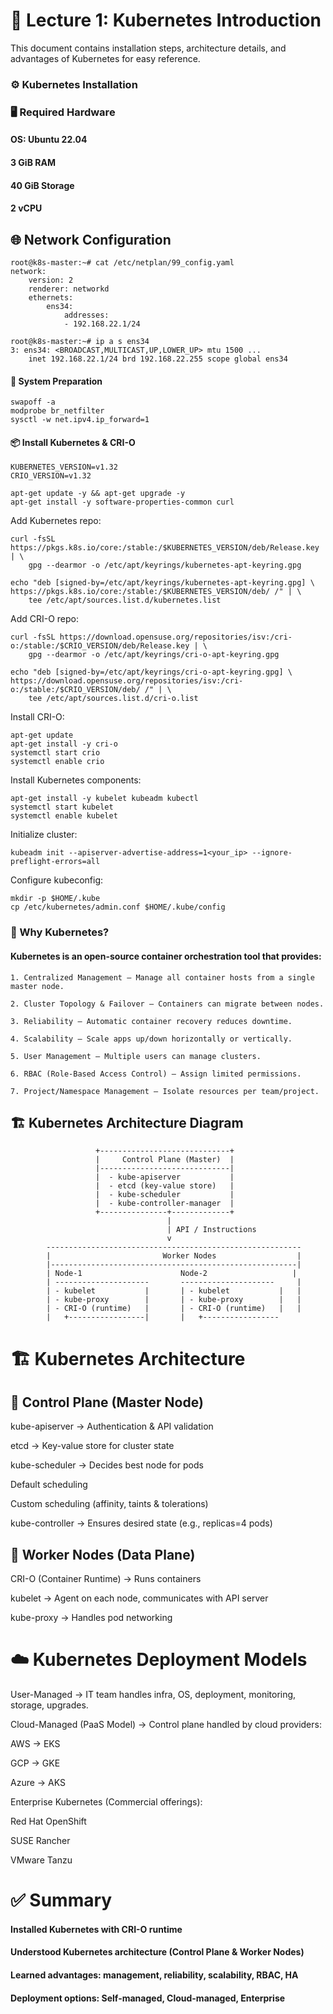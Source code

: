 # 📘 Lecture 1: Kubernetes Introduction

This document contains installation steps, architecture details, and advantages of Kubernetes for easy reference.

### ⚙️ Kubernetes Installation
### 🖥️ Required Hardware

#### OS: Ubuntu 22.04
#### 3 GiB RAM
#### 40 GiB Storage
#### 2 vCPU

## 🌐 Network Configuration
```
root@k8s-master:~# cat /etc/netplan/99_config.yaml
network:
    version: 2
    renderer: networkd
    ethernets:
        ens34:
            addresses:
            - 192.168.22.1/24

root@k8s-master:~# ip a s ens34
3: ens34: <BROADCAST,MULTICAST,UP,LOWER_UP> mtu 1500 ...
    inet 192.168.22.1/24 brd 192.168.22.255 scope global ens34
```

#### 🔧 System Preparation
```
swapoff -a
modprobe br_netfilter
sysctl -w net.ipv4.ip_forward=1
```
#### 📦 Install Kubernetes & CRI-O
```
KUBERNETES_VERSION=v1.32
CRIO_VERSION=v1.32

apt-get update -y && apt-get upgrade -y
apt-get install -y software-properties-common curl
```
Add Kubernetes repo:

```
curl -fsSL https://pkgs.k8s.io/core:/stable:/$KUBERNETES_VERSION/deb/Release.key | \
    gpg --dearmor -o /etc/apt/keyrings/kubernetes-apt-keyring.gpg

echo "deb [signed-by=/etc/apt/keyrings/kubernetes-apt-keyring.gpg] \
https://pkgs.k8s.io/core:/stable:/$KUBERNETES_VERSION/deb/ /" | \
    tee /etc/apt/sources.list.d/kubernetes.list
```
Add CRI-O repo:
```
curl -fsSL https://download.opensuse.org/repositories/isv:/cri-o:/stable:/$CRIO_VERSION/deb/Release.key | \
    gpg --dearmor -o /etc/apt/keyrings/cri-o-apt-keyring.gpg

echo "deb [signed-by=/etc/apt/keyrings/cri-o-apt-keyring.gpg] \
https://download.opensuse.org/repositories/isv:/cri-o:/stable:/$CRIO_VERSION/deb/ /" | \
    tee /etc/apt/sources.list.d/cri-o.list
```

Install CRI-O:
```
apt-get update
apt-get install -y cri-o
systemctl start crio
systemctl enable crio
```

Install Kubernetes components:
```
apt-get install -y kubelet kubeadm kubectl
systemctl start kubelet
systemctl enable kubelet
```
Initialize cluster:
```
kubeadm init --apiserver-advertise-address=1<your_ip> --ignore-preflight-errors=all
```

Configure kubeconfig:
```
mkdir -p $HOME/.kube
cp /etc/kubernetes/admin.conf $HOME/.kube/config
```
### 🎯 Why Kubernetes?

#### Kubernetes is an open-source container orchestration tool that provides:
```
1. Centralized Management – Manage all container hosts from a single master node.

2. Cluster Topology & Failover – Containers can migrate between nodes.

3. Reliability – Automatic container recovery reduces downtime.

4. Scalability – Scale apps up/down horizontally or vertically.

5. User Management – Multiple users can manage clusters.

6. RBAC (Role-Based Access Control) – Assign limited permissions.

7. Project/Namespace Management – Isolate resources per team/project.
```
## 🏗️ Kubernetes Architecture Diagram
```
                   +-----------------------------+
                   |     Control Plane (Master)  |
                   |-----------------------------|
                   |  - kube-apiserver           |
                   |  - etcd (key-value store)   |
                   |  - kube-scheduler           |
                   |  - kube-controller-manager  |
                   +---------------+-------------+
                                   |
                                   | API / Instructions
                                   v
        ---------------------------------------------------------
        |                         Worker Nodes                  |
        |-------------------------------------------------------|
        | Node-1                      Node-2                   |
        | ---------------------       ---------------------     |
        | - kubelet           |       | - kubelet           |   |
        | - kube-proxy        |       | - kube-proxy        |   |
        | - CRI-O (runtime)   |       | - CRI-O (runtime)   |   |
        |   +-----------------|       |   +-----------------
```
# 🏗️ Kubernetes Architecture
## 🔹 Control Plane (Master Node)

kube-apiserver → Authentication & API validation

etcd → Key-value store for cluster state

kube-scheduler → Decides best node for pods

Default scheduling

Custom scheduling (affinity, taints & tolerations)

kube-controller → Ensures desired state (e.g., replicas=4 pods)

## 🔹 Worker Nodes (Data Plane)

CRI-O (Container Runtime) → Runs containers

kubelet → Agent on each node, communicates with API server

kube-proxy → Handles pod networking

# ☁️ Kubernetes Deployment Models

User-Managed → IT team handles infra, OS, deployment, monitoring, storage, upgrades.

Cloud-Managed (PaaS Model) → Control plane handled by cloud providers:

AWS → EKS

GCP → GKE

Azure → AKS

Enterprise Kubernetes (Commercial offerings):

Red Hat OpenShift

SUSE Rancher

VMware Tanzu

# ✅ Summary

#### Installed Kubernetes with CRI-O runtime

#### Understood Kubernetes architecture (Control Plane & Worker Nodes)

#### Learned advantages: management, reliability, scalability, RBAC, HA

#### Deployment options: Self-managed, Cloud-managed, Enterprise
